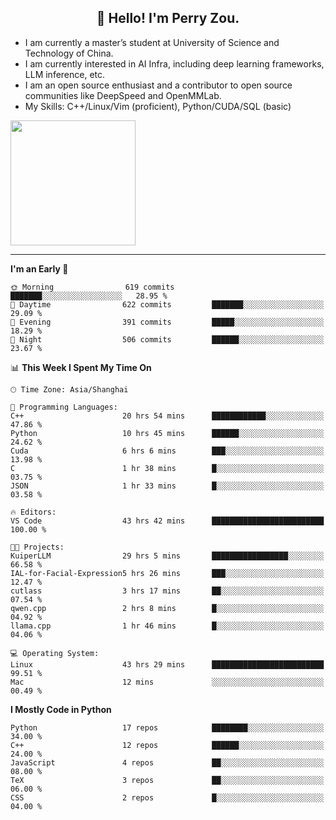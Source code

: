 <h2 align="center">👋 Hello! I'm Perry Zou.</h2>

- I am currently a master’s student at University of Science and Technology of China.
- I am currently interested in AI Infra, including deep learning frameworks, LLM inference, etc.
- I am an open source enthusiast and a contributor to open source communities like DeepSpeed and OpenMMLab.
- My Skills: C++/Linux/Vim (proficient), Python/CUDA/SQL (basic)

<img height=200 align="center" src="https://github-readme-stats.vercel.app/api?username=zonepg" />

-------

<!--START_SECTION:waka-->
**I'm an Early 🐤** 

```text
🌞 Morning                619 commits         ███████░░░░░░░░░░░░░░░░░░   28.95 % 
🌆 Daytime                622 commits         ███████░░░░░░░░░░░░░░░░░░   29.09 % 
🌃 Evening                391 commits         █████░░░░░░░░░░░░░░░░░░░░   18.29 % 
🌙 Night                  506 commits         ██████░░░░░░░░░░░░░░░░░░░   23.67 % 
```


📊 **This Week I Spent My Time On** 

```text
🕑︎ Time Zone: Asia/Shanghai

💬 Programming Languages: 
C++                      20 hrs 54 mins      ████████████░░░░░░░░░░░░░   47.86 % 
Python                   10 hrs 45 mins      ██████░░░░░░░░░░░░░░░░░░░   24.62 % 
Cuda                     6 hrs 6 mins        ███░░░░░░░░░░░░░░░░░░░░░░   13.98 % 
C                        1 hr 38 mins        █░░░░░░░░░░░░░░░░░░░░░░░░   03.75 % 
JSON                     1 hr 33 mins        █░░░░░░░░░░░░░░░░░░░░░░░░   03.58 % 

🔥 Editors: 
VS Code                  43 hrs 42 mins      █████████████████████████   100.00 % 

🐱‍💻 Projects: 
KuiperLLM                29 hrs 5 mins       █████████████████░░░░░░░░   66.58 % 
IAL-for-Facial-Expression5 hrs 26 mins       ███░░░░░░░░░░░░░░░░░░░░░░   12.47 % 
cutlass                  3 hrs 17 mins       ██░░░░░░░░░░░░░░░░░░░░░░░   07.54 % 
qwen.cpp                 2 hrs 8 mins        █░░░░░░░░░░░░░░░░░░░░░░░░   04.92 % 
llama.cpp                1 hr 46 mins        █░░░░░░░░░░░░░░░░░░░░░░░░   04.06 % 

💻 Operating System: 
Linux                    43 hrs 29 mins      █████████████████████████   99.51 % 
Mac                      12 mins             ░░░░░░░░░░░░░░░░░░░░░░░░░   00.49 % 
```

**I Mostly Code in Python** 

```text
Python                   17 repos            ████████░░░░░░░░░░░░░░░░░   34.00 % 
C++                      12 repos            ██████░░░░░░░░░░░░░░░░░░░   24.00 % 
JavaScript               4 repos             ██░░░░░░░░░░░░░░░░░░░░░░░   08.00 % 
TeX                      3 repos             ██░░░░░░░░░░░░░░░░░░░░░░░   06.00 % 
CSS                      2 repos             █░░░░░░░░░░░░░░░░░░░░░░░░   04.00 % 
```




<!--END_SECTION:waka-->
